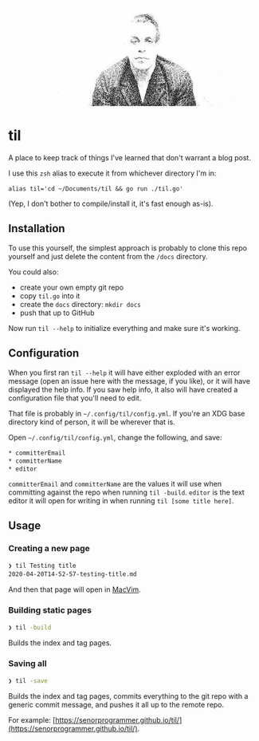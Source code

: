 <p align="center">
    <img src="./till.jpg?raw=true" title="till" alt="WTF" width="400" height="200" />
</p>

# til

A place to keep track of things I've learned that don't warrant a blog post.

I use this `zsh` alias to execute it from whichever directory I'm in:

```shell
alias til='cd ~/Documents/til && go run ./til.go'
```

(Yep, I don't bother to compile/install it, it's fast enough as-is).

## Installation

To use this yourself, the simplest approach is probably to clone this repo yourself and just delete the content from the `/docs` directory.

You could also:

* create your own empty git repo
* copy `til.go` into it
* create the `docs` directory: `mkdir docs`
* push that up to GitHub

Now run `til --help` to initialize everything and make sure it's working.

## Configuration

When you first ran `til --help` it will have either exploded with an error message (open an issue here with the message, if you like), or it will have displayed the help info. If you saw help info, it also will have created a configuration file that you'll need to edit.

That file is probably in `~/.config/til/config.yml`. If you're an XDG base directory kind of person, it will be wherever that is.

Open `~/.config/til/config.yml`, change the following, and save:

    * committerEmail
    * committerName
    * editor
    
`committerEmail` and `committerName` are the values it will use when committing against the repo when running `til -build`. `editor` is the text editor it will open for writing in when running `til [some title here]`.

## Usage

### Creating a new page

```bash
❯ til Testing title
2020-04-20T14-52-57-testing-title.md
```

And then that page will open in [MacVim](https://macvim-dev.github.io/macvim/).

### Building static pages

```bash
❯ til -build
```

Builds the index and tag pages.

### Saving all

```bash
❯ til -save
```

Builds the index and tag pages, commits everything to the git repo with a generic commit message, and pushes it all up to the remote repo.

For example: [https://senorprogrammer.github.io/til/](https://senorprogrammer.github.io/til/).
